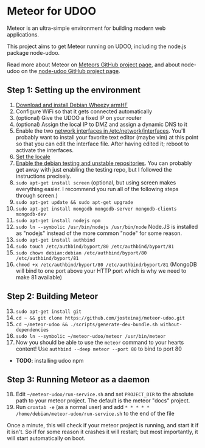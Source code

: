 # Meteor for UDOO

Meteor is an ultra-simple environment for building modern web
applications.

This project aims to get Meteor running on UDOO, including the node.js package node-udoo.

Read more about Meteor on [Meteors GitHub project page](http://github.com/meteor/meteor/), and about node-udoo on the [node-udoo GitHub project page](https://github.com/pilwon/node-udoo).

## Step 1: Setting up the environment

 1. [Download and install Debian Wheezy armHF](http://www.udoo.org/downloads/)
 2. Configure WiFi so that it gets connected automatically
 3. (optional) Give the UDOO a fixed IP on your router
 4. (optional) Assign the local IP to DMZ and assign a dynamic DNS to it
 5. Enable the two [network interfaces in /etc/network/interfaces](http://www.unix.com/ip-networking/211031-unable-connect-localhost-debian-6-a.html). You'll probably want to install your favorite text editor (maybe vim) at this point so that you can edit the interface file. After having edited it; reboot to activate the interfaces.
 6. [Set the locale](https://wiki.debian.org/ChangeLanguage)
 7. [Enable the debian testing and unstable repositories](http://serverfault.com/a/382101). You can probably get away with just enabling the testing repo, but I followed the instructions precisely.
 8. `sudo apt-get install screen` (optional, but using screen makes everything easier. I recommend you run all of the following steps through screen.)
 9. `sudo apt-get update && sudo apt-get upgrade`
 10. `sudo apt-get install mongodb mongodb-server mongodb-clients mongodb-dev`
 11. `sudo apt-get install nodejs npm`
 12. `sudo ln --symbolic /usr/bin/nodejs /usr/bin/node` Node.JS is installed as "nodejs" instead of the more common "node" for some reason.
 13. `sudo apt-get install authbind`
 14. `sudo touch /etc/authbind/byport/80 /etc/authbind/byport/81`
 15. `sudo chown debian:debian /etc/authbind/byport/80 /etc/authbind/byport/81`
 16. `chmod +x /etc/authbind/byport/80 /etc/authbind/byport/81` (MongoDB will bind to one port above your HTTP port which is why we need to make 81 available)

## Step 2: Building Meteor

 13. `sudo apt-get install git`
 14. `cd ~ && git clone https://github.com/josteinaj/meteor-udoo.git`
 15. `cd ~/meteor-udoo && ./scripts/generate-dev-bundle.sh without-dependencies`
 16. ``sudo ln --symbolic ~/meteor-udoo/meteor /usr/bin/meteor``
 17. Now you should be able to use the `meteor` command to your hearts content! Use `authbind --deep meteor --port 80` to bind to port 80

* **TODO**: installing udoo npm

## Step 3: Running Meteor as a daemon

 18. Edit `~/meteor-udoo/run-service.sh` and set `PROJECT_DIR` to the absolute path to your meteor project. The default is the meteor "docs" project.
 19. Run `crontab -e` (as a normal user) and add `* * * * * /home/debian/meteor-udoo/run-service.sh` to the end of the file

Once a minute, this will check if your meteor project is running, and start it if it isn't. So if for some reason it crashes it will restart; but most importantly, it will start automatically on boot.

<!--
 I haven't got this working yet but this would probably be a better setup:

[Based on this stackoverflow answer](http://stackoverflow.com/a/2467513/281065).

 18. Edit `~/meteor-udoo/run-service.sh` and set `PROJECT_DIR` to the absolute path to your meteor project. The default is the meteor "docs" project.
 19. `sudo apt-get install daemontools daemontools-run svtools`
 20. `cd ~ && wget http://codepad.org/9CgRVihO/raw.pl -O mkservice.pl && chmod +x mkservice.pl`
 21. `sudo ~/mkservice.pl -d /etc/service/meteor -l -u debian -L debian "/home/debian/meteor-udoo/run-service.sh"`

Your project should now be running as a service. It is started automatically on boot, and restarted if it should crash.
 * Use `sudo svstat /etc/service/meteor` to check its status
 * Use `sudo svc -d /etc/service/meteor` to stop the service
 * Use `sudo svc -u /etc/service/meteor` to start the service
 * Use `sudo svc -t /etc/service/meteor` to restart the service
-->
